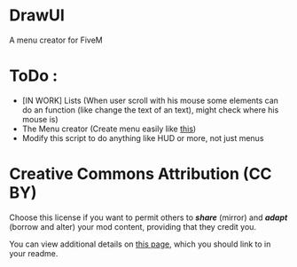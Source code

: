 # DrawUI
A menu creator for FiveM

# ToDo : 
- [IN WORK] Lists (When user scroll with his mouse some elements can do an function (like change the text of an text), might check where his mouse is)
- The Menu creator (Create menu easily like [this](https://github.com/CritteRo/drawEditorV))
- Modify this script to do anything like HUD or more, not just menus


# Creative Commons Attribution (CC BY)

Choose this license if you want to permit others to **_share_** (mirror) and **_adapt_** (borrow and alter) your mod content, providing that they credit you.

You can view additional details on [this page](https://creativecommons.org/licenses/by/4.0/), which you should link to in your readme.
